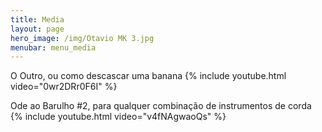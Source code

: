 ```yaml
---
title: Media
layout: page
hero_image: /img/Otavio MK 3.jpg
menubar: menu_media
---
```


O Outro, ou como descascar uma banana
{% include youtube.html video="0wr2DRr0F6I" %}

Ode ao Barulho #2, para qualquer combinação de instrumentos de corda
{% include youtube.html video="v4fNAgwaoQs" %}

